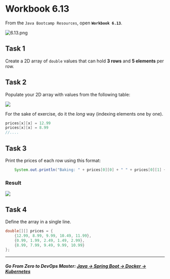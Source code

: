 # Workbook 6.13

From the `Java Bootcamp Resources`, open **`Workbook 6.13`**.

![6.13.png](https://img-c.udemycdn.com/redactor/raw/article_lecture/2025-01-04_01-37-39-7133ff875f920ea4740ef1b5f012149a.png)

## Task 1

Create a 2D array of `double` values that can hold **3 rows** and **5 elements** per row.

## Task 2
Populate your 2D array with values from the following table:

![](https://img-c.udemycdn.com/redactor/raw/article_lecture/2025-01-04_01-37-40-70f8a76f0d75e529e15c9577e4d270fe.png)

For the sake of exercise, do it the *long* way (indexing elements one by one).
```java
prices[x][x] = 12.99
prices[x][x] = 8.99
//....
``` 

## Task 3

Print the prices of each row using this format:

```java
    System.out.println("Baking: " + prices[0][0] + " " + prices[0][1] + " "...);
```

### Result
![](https://img-c.udemycdn.com/redactor/raw/article_lecture/2025-01-04_01-37-40-a9bbf78659779f156443fbb1afceb2dd.png)

## Task 4

Define the array in a single line.

```java
double[][] prices = {
    {12.99, 8.99, 9.99, 10.49, 11.99},
    {0.99, 1.99, 2.49, 1.49, 2.99},
    {8.99, 7.99, 9.49, 9.99, 10.99}
};
```

----------
##### **Go From Zero to DevOps Master**: *[Java → Spring Boot → Docker → Kubernetes](https://rslim087a.github.io/zero-devops-roadmap/)*